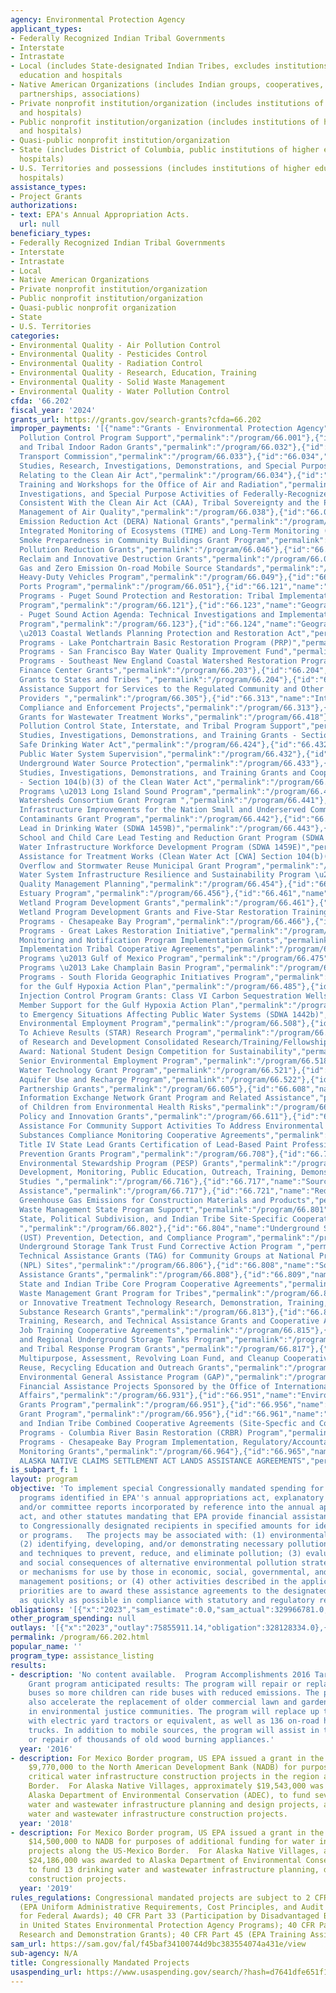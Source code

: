 ```yaml
---
agency: Environmental Protection Agency
applicant_types:
- Federally Recognized Indian Tribal Governments
- Interstate
- Intrastate
- Local (includes State-designated Indian Tribes, excludes institutions of higher
  education and hospitals
- Native American Organizations (includes Indian groups, cooperatives, corporations,
  partnerships, associations)
- Private nonprofit institution/organization (includes institutions of higher education
  and hospitals)
- Public nonprofit institution/organization (includes institutions of higher education
  and hospitals)
- Quasi-public nonprofit institution/organization
- State (includes District of Columbia, public institutions of higher education and
  hospitals)
- U.S. Territories and possessions (includes institutions of higher education and
  hospitals)
assistance_types:
- Project Grants
authorizations:
- text: EPA's Annual Appropriation Acts.
  url: null
beneficiary_types:
- Federally Recognized Indian Tribal Governments
- Interstate
- Intrastate
- Local
- Native American Organizations
- Private nonprofit institution/organization
- Public nonprofit institution/organization
- Quasi-public nonprofit organization
- State
- U.S. Territories
categories:
- Environmental Quality - Air Pollution Control
- Environmental Quality - Pesticides Control
- Environmental Quality - Radiation Control
- Environmental Quality - Research, Education, Training
- Environmental Quality - Solid Waste Management
- Environmental Quality - Water Pollution Control
cfda: '66.202'
fiscal_year: '2024'
grants_url: https://grants.gov/search-grants?cfda=66.202
improper_payments: '[{"name":"Grants - Environmental Protection Agency","outlays":1720310000.0,"improper_payments":13190000.0,"insufficient_payment":0.0,"high_priority":false,"related_programs":[{"id":"66.001","name":"Air
  Pollution Control Program Support","permalink":"/program/66.001"},{"id":"66.032","name":"State
  and Tribal Indoor Radon Grants","permalink":"/program/66.032"},{"id":"66.033","name":"Ozone
  Transport Commission","permalink":"/program/66.033"},{"id":"66.034","name":"Surveys,
  Studies, Research, Investigations, Demonstrations, and Special Purpose Activities
  Relating to the Clean Air Act","permalink":"/program/66.034"},{"id":"66.037","name":"Internships,
  Training and Workshops for the Office of Air and Radiation","permalink":"/program/66.037"},{"id":"66.038","name":"Training,
  Investigations, and Special Purpose Activities of Federally-Recognized Indian Tribes
  Consistent With the Clean Air Act (CAA), Tribal Sovereignty and the Protection and
  Management of Air Quality","permalink":"/program/66.038"},{"id":"66.039","name":"Diesel
  Emission Reduction Act (DERA) National Grants","permalink":"/program/66.039"},{"id":"66.042","name":"Temporally
  Integrated Monitoring of Ecosystems (TIME) and Long-Term Monitoring (LTM) Program","permalink":"/program/66.042"},{"id":"66.044","name":"Wildfire
  Smoke Preparedness in Community Buildings Grant Program","permalink":"/program/66.044"},{"id":"66.046","name":"Climate
  Pollution Reduction Grants","permalink":"/program/66.046"},{"id":"66.047","name":"Hydrofluorocarbon
  Reclaim and Innovative Destruction Grants","permalink":"/program/66.047"},{"id":"66.048","name":"Greenhouse
  Gas and Zero Emission On-road Mobile Source Standards","permalink":"/program/66.048"},{"id":"66.049","name":"Clean
  Heavy-Duty Vehicles Program","permalink":"/program/66.049"},{"id":"66.051","name":"Clean
  Ports Program","permalink":"/program/66.051"},{"id":"66.121","name":"Geographic
  Programs - Puget Sound Protection and Restoration: Tribal Implementation Assistance
  Program","permalink":"/program/66.121"},{"id":"66.123","name":"Geographic Programs
  - Puget Sound Action Agenda: Technical Investigations and Implementation Assistance
  Program","permalink":"/program/66.123"},{"id":"66.124","name":"Geographic Programs
  \u2013 Coastal Wetlands Planning Protection and Restoration Act","permalink":"/program/66.124"},{"id":"66.125","name":"Geographic
  Programs - Lake Pontchartrain Basic Restoration Program (PRP)","permalink":"/program/66.125"},{"id":"66.126","name":"Geographic
  Programs - San Francisco Bay Water Quality Improvement Fund","permalink":"/program/66.126"},{"id":"66.129","name":"Geographic
  Programs - Southeast New England Coastal Watershed Restoration Program","permalink":"/program/66.129"},{"id":"66.203","name":"Environmental
  Finance Center Grants","permalink":"/program/66.203"},{"id":"66.204","name":"Multipurpose
  Grants to States and Tribes ","permalink":"/program/66.204"},{"id":"66.305","name":"Compliance
  Assistance Support for Services to the Regulated Community and Other Assistance
  Providers ","permalink":"/program/66.305"},{"id":"66.313","name":"International
  Compliance and Enforcement Projects","permalink":"/program/66.313"},{"id":"66.418","name":"Construction
  Grants for Wastewater Treatment Works","permalink":"/program/66.418"},{"id":"66.419","name":"Water
  Pollution Control State, Interstate, and Tribal Program Support","permalink":"/program/66.419"},{"id":"66.424","name":"Surveys,
  Studies, Investigations, Demonstrations, and Training Grants - Section 1442 of the
  Safe Drinking Water Act","permalink":"/program/66.424"},{"id":"66.432","name":"State
  Public Water System Supervision","permalink":"/program/66.432"},{"id":"66.433","name":"State
  Underground Water Source Protection","permalink":"/program/66.433"},{"id":"66.436","name":"Surveys,
  Studies, Investigations, Demonstrations, and Training Grants and Cooperative Agreements
  - Section 104(b)(3) of the Clean Water Act","permalink":"/program/66.436"},{"id":"66.437","name":"Geographic
  Programs \u2013 Long Island Sound Program","permalink":"/program/66.437"},{"id":"66.441","name":"Healthy
  Watersheds Consortium Grant Program ","permalink":"/program/66.441"},{"id":"66.442","name":"Water
  Infrastructure Improvements for the Nation Small and Underserved Communities Emerging
  Contaminants Grant Program","permalink":"/program/66.442"},{"id":"66.443","name":"Reducing
  Lead in Drinking Water (SDWA 1459B)","permalink":"/program/66.443"},{"id":"66.444","name":"Voluntary
  School and Child Care Lead Testing and Reduction Grant Program (SDWA 1464(d))","permalink":"/program/66.444"},{"id":"66.445","name":"Innovative
  Water Infrastructure Workforce Development Program (SDWA 1459E)","permalink":"/program/66.445"},{"id":"66.446","name":"Technical
  Assistance for Treatment Works (Clean Water Act [CWA] Section 104(b)(8))","permalink":"/program/66.446"},{"id":"66.447","name":"Sewer
  Overflow and Stormwater Reuse Municipal Grant Program","permalink":"/program/66.447"},{"id":"66.448","name":"Drinking
  Water System Infrastructure Resilience and Sustainability Program \u2013 SDWA 1459A(l)","permalink":"/program/66.448"},{"id":"66.454","name":"Water
  Quality Management Planning","permalink":"/program/66.454"},{"id":"66.456","name":"National
  Estuary Program","permalink":"/program/66.456"},{"id":"66.461","name":"Regional
  Wetland Program Development Grants","permalink":"/program/66.461"},{"id":"66.462","name":"National
  Wetland Program Development Grants and Five-Star Restoration Training Grant","permalink":"/program/66.462"},{"id":"66.466","name":"Geographic
  Programs - Chesapeake Bay Program","permalink":"/program/66.466"},{"id":"66.469","name":"Geographic
  Programs - Great Lakes Restoration Initiative","permalink":"/program/66.469"},{"id":"66.472","name":"Beach
  Monitoring and Notification Program Implementation Grants","permalink":"/program/66.472"},{"id":"66.473","name":"Direct
  Implementation Tribal Cooperative Agreements","permalink":"/program/66.473"},{"id":"66.475","name":"Geographic
  Programs \u2013 Gulf of Mexico Program","permalink":"/program/66.475"},{"id":"66.481","name":"Geographic
  Programs \u2013 Lake Champlain Basin Program","permalink":"/program/66.481"},{"id":"66.484","name":"Geographic
  Programs - South Florida Geographic Initiatives Program","permalink":"/program/66.484"},{"id":"66.485","name":"Support
  for the Gulf Hypoxia Action Plan","permalink":"/program/66.485"},{"id":"66.486","name":"Underground
  Injection Control Program Grants: Class VI Carbon Sequestration Wells","permalink":"/program/66.486"},{"id":"66.487","name":"Non-State
  Member Support for the Gulf Hypoxia Action Plan","permalink":"/program/66.487"},{"id":"66.489","name":"Response
  to Emergency Situations Affecting Public Water Systems (SDWA 1442b)","permalink":"/program/66.489"},{"id":"66.508","name":"Senior
  Environmental Employment Program","permalink":"/program/66.508"},{"id":"66.509","name":"Science
  To Achieve Results (STAR) Research Program","permalink":"/program/66.509"},{"id":"66.511","name":"Office
  of Research and Development Consolidated Research/Training/Fellowships","permalink":"/program/66.511"},{"id":"66.516","name":"P3
  Award: National Student Design Competition for Sustainability","permalink":"/program/66.516"},{"id":"66.518","name":"State
  Senior Environmental Employment Program","permalink":"/program/66.518"},{"id":"66.521","name":"Innovative
  Water Technology Grant Program","permalink":"/program/66.521"},{"id":"66.522","name":"Enhanced
  Aquifer Use and Recharge Program","permalink":"/program/66.522"},{"id":"66.605","name":"Performance
  Partnership Grants","permalink":"/program/66.605"},{"id":"66.608","name":"Environmental
  Information Exchange Network Grant Program and Related Assistance","permalink":"/program/66.608"},{"id":"66.609","name":"Protection
  of Children from Environmental Health Risks","permalink":"/program/66.609"},{"id":"66.611","name":"Environmental
  Policy and Innovation Grants","permalink":"/program/66.611"},{"id":"66.614","name":"Financial
  Assistance For Community Support Activities To Address Environmental Justice Issues","permalink":"/program/66.614"},{"id":"66.701","name":"Toxic
  Substances Compliance Monitoring Cooperative Agreements","permalink":"/program/66.701"},{"id":"66.707","name":"TSCA
  Title IV State Lead Grants Certification of Lead-Based Paint Professionals","permalink":"/program/66.707"},{"id":"66.708","name":"Pollution
  Prevention Grants Program","permalink":"/program/66.708"},{"id":"66.714","name":"Pesticide
  Environmental Stewardship Program (PESP) Grants","permalink":"/program/66.714"},{"id":"66.716","name":"Research,
  Development, Monitoring, Public Education, Outreach, Training, Demonstrations, and
  Studies ","permalink":"/program/66.716"},{"id":"66.717","name":"Source Reduction
  Assistance","permalink":"/program/66.717"},{"id":"66.721","name":"Reducing Embodied
  Greenhouse Gas Emissions for Construction Materials and Products","permalink":"/program/66.721"},{"id":"66.801","name":"Hazardous
  Waste Management State Program Support","permalink":"/program/66.801"},{"id":"66.802","name":"Superfund
  State, Political Subdivision, and Indian Tribe Site-Specific Cooperative Agreements
  ","permalink":"/program/66.802"},{"id":"66.804","name":"Underground Storage Tank
  (UST) Prevention, Detection, and Compliance Program","permalink":"/program/66.804"},{"id":"66.805","name":"Leaking
  Underground Storage Tank Trust Fund Corrective Action Program ","permalink":"/program/66.805"},{"id":"66.806","name":"Superfund
  Technical Assistance Grants (TAG) for Community Groups at National Priority List
  (NPL) Sites","permalink":"/program/66.806"},{"id":"66.808","name":"Solid Waste Management
  Assistance Grants","permalink":"/program/66.808"},{"id":"66.809","name":"Superfund
  State and Indian Tribe Core Program Cooperative Agreements","permalink":"/program/66.809"},{"id":"66.812","name":"Hazardous
  Waste Management Grant Program for Tribes","permalink":"/program/66.812"},{"id":"66.813","name":"Alternative
  or Innovative Treatment Technology Research, Demonstration, Training, and Hazardous
  Substance Research Grants","permalink":"/program/66.813"},{"id":"66.814","name":"Brownfields
  Training, Research, and Technical Assistance Grants and Cooperative Agreements ","permalink":"/program/66.814"},{"id":"66.815","name":"Brownfields
  Job Training Cooperative Agreements","permalink":"/program/66.815"},{"id":"66.816","name":"Headquarters
  and Regional Underground Storage Tanks Program","permalink":"/program/66.816"},{"id":"66.817","name":"State
  and Tribal Response Program Grants","permalink":"/program/66.817"},{"id":"66.818","name":"Brownfields
  Multipurpose, Assessment, Revolving Loan Fund, and Cleanup Cooperative Agreements","permalink":"/program/66.818"},{"id":"66.921","name":"Reduce,
  Reuse, Recycling Education and Outreach Grants","permalink":"/program/66.921"},{"id":"66.926","name":"Indian
  Environmental General Assistance Program (GAP)","permalink":"/program/66.926"},{"id":"66.931","name":"International
  Financial Assistance Projects Sponsored by the Office of International and Tribal
  Affairs","permalink":"/program/66.931"},{"id":"66.951","name":"Environmental Education
  Grants Program","permalink":"/program/66.951"},{"id":"66.956","name":"Targeted Airshed
  Grant Program","permalink":"/program/66.956"},{"id":"66.961","name":"Superfund State
  and Indian Tribe Combined Cooperative Agreements (Site-Specfic and Core)","permalink":"/program/66.961"},{"id":"66.962","name":"Geographic
  Programs - Columbia River Basin Restoration (CRBR) Program","permalink":"/program/66.962"},{"id":"66.964","name":"Geographic
  Programs - Chesapeake Bay Program Implementation, Regulatory/Accountability and
  Monitoring Grants","permalink":"/program/66.964"},{"id":"66.965","name":"CONTAMINATED
  ALASKA NATIVE CLAIMS SETTLEMENT ACT LANDS ASSISTANCE AGREEMENTS","permalink":"/program/66.965"}]}]'
is_subpart_f: 1
layout: program
objective: 'To implement special Congressionally mandated spending for projects or
  programs identified in EPA''s annual appropriations act, explanatory statements
  and/or committee reports incorporated by reference into the annual appropriations
  act, and other statutes mandating that EPA provide financial assistance agreements
  to Congressionally designated recipients in specified amounts for identified projects
  or programs.   The projects may be associated with: (1) environmental requirements;
  (2) identifying, developing, and/or demonstrating necessary pollution control technologies
  and techniques to prevent, reduce, and eliminate pollution; (3) evaluating the economic
  and social consequences of alternative environmental pollution strategies, technologies,
  or mechanisms for use by those in economic, social, governmental, and environmental
  management positions; or (4) other activities described in the applicable statute.  Funding
  priorities are to award these assistance agreements to the designated recipients
  as quickly as possible in compliance with statutory and regulatory requirements.'
obligations: '[{"x":"2023","sam_estimate":0.0,"sam_actual":329966781.0,"usa_spending_actual":329966781.0},{"x":"2024","sam_estimate":0.0,"sam_actual":675063889.0,"usa_spending_actual":674563889.0},{"x":"2025","sam_estimate":0.0,"sam_actual":1000000000.0,"usa_spending_actual":51086322.0}]'
other_program_spending: null
outlays: '[{"x":"2023","outlay":75855911.14,"obligation":328128334.0},{"x":"2024","outlay":52332499.57,"obligation":674508537.0},{"x":"2025","outlay":0.0,"obligation":51086322.0}]'
permalink: /program/66.202.html
popular_name: ''
program_type: assistance_listing
results:
- description: 'No content available.  Program Accomplishments 2016 Targeted Air Shed
    Grant program anticipated results: The program will repair or replace diesel school
    buses so more children can ride buses with reduced emissions. The program will
    also accelerate the replacement of older commercial lawn and garden equipment
    in environmental justice communities. The program will replace up to 19 yard tractors
    with electric yard tractors or equivalent, as well as 136 on-road heavy- duty
    trucks. In addition to mobile sources, the program will assist in the change-out
    or repair of thousands of old wood burning appliances.'
  year: '2016'
- description: For Mexico Border program, US EPA issued a grant in the amount of approximately
    $9,770,000 to the North American Development Bank (NADB) for purposes of funding
    critical water infrastructure construction projects in the region along the US-Mexico
    Border.  For Alaska Native Villages, approximately $19,543,000 was awarded to
    Alaska Department of Environmental Conservation (ADEC), to fund seven drinking
    water and wastewater infrastructure planning and design projects, and five drinking
    water and wastewater infrastructure construction projects.
  year: '2018'
- description: For Mexico Border program, US EPA issued a grant in the amount of approximately
    $14,500,000 to NADB for purposes of additional funding for water infrastructure
    projects along the US-Mexico Border.  For Alaska Native Villages, approximately
    $24,186,000 was awarded to Alaska Department of Environmental Conservation (ADEC),
    to fund 13 drinking water and wastewater infrastructure planning, design, and
    construction projects.
  year: '2019'
rules_regulations: Congressional mandated projects are subject to 2 CFR 200 and 1500
  (EPA Uniform Administrative Requirements, Cost Principles, and Audit Requirements
  for Federal Awards); 40 CFR Part 33 (Participation by Disadvantaged Business Enterprises
  in United States Environmental Protection Agency Programs); 40 CFR Part 40 (EPA
  Research and Demonstration Grants); 40 CFR Part 45 (EPA Training Assistance)
sam_url: https://sam.gov/fal/f45baf34100744d9bc383554074a431e/view
sub-agency: N/A
title: Congressionally Mandated Projects
usaspending_url: https://www.usaspending.gov/search/?hash=d7641dfe651f15a6c97d36d7ce8ca25d
---
```

